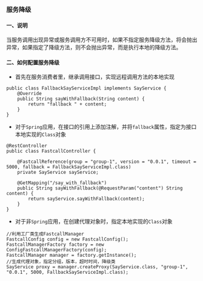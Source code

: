 ### 服务降级

#### 一、说明
当服务调用出现异常或服务调用方不可用时，如果不指定服务降级方法，将会抛出异常，如果指定了降级方法，则不会抛出异常，而是执行本地的降级方法。

#### 二、如何配置服务降级
* 首先在服务消费者里，继承调用接口，实现远程调用方法的本地实现
```
public class FallbackSayServiceImpl implements SayService {
    @Override
    public String sayWithFallback(String content) {
        return "fallback " + content;
    }
}
```

* 对于`Spring`应用，在接口的引用上添加注解，并将`fallback`属性，指定为接口本地实现的`Class`对象
```
@RestController
public class FastcallController {

    @FastcallReference(group = "group-1", version = "0.0.1", timeout = 5000, fallback = FallbackSayServiceImpl.class)
    private SayService sayService;

    @GetMapping("/say_with_fallback")
    public String sayWithFallback(@RequestParam("content") String content) {
        return sayService.sayWithFallback(content);
    }
}
```

* 对于非`Spring`应用，在创建代理对象时，指定本地实现的`Class`对象
```
//利用工厂类生成FastcallManager
FastcallConfig config = new FastcallConfig();
FastcallManagerFactory factory = new ConfigFastcallManagerFactory(config);
FastcallManager manager = factory.getInstance();
//生成代理对象，指定分组，版本，超时时间，降级类
SayService proxy = manager.createProxy(SayService.class, "group-1", "0.0.1", 5000, FallbackSayServiceImpl.class);
```
